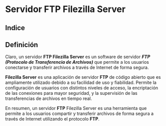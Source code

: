 # Servidor FTP Filezilla Server

## Indice 


## Definición 

Claro, un servidor **FTP Filezilla Server** es un software de servidor ***FTP (Protocolo de Transferencia de Archivos)*** que permite a los usuarios conectarse y transferir archivos a través de Internet de forma segura. 

**Filezilla Server** es una aplicación de servidor **FTP** de código abierto que es ampliamente utilizado debido a su facilidad de uso y fiabilidad. Permite la configuración de usuarios con distintos niveles de acceso, la encriptación de las conexiones para mayor seguridad, y la supervisión de las transferencias de archivos en tiempo real.

En resumen, un servidor **FTP** Filezilla Server es una herramienta que permite a los usuarios compartir y transferir archivos de forma segura a través de Internet utilizando el protocolo **FTP**.
